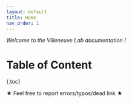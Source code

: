 ```yaml
---
layout: default
title: Home
nav_order: 1
---
```


*Welcome to the Villeneuve Lab documentation !*

# Table of Content
{.toc}

★ Feel free to report errors/typos/dead link ★
